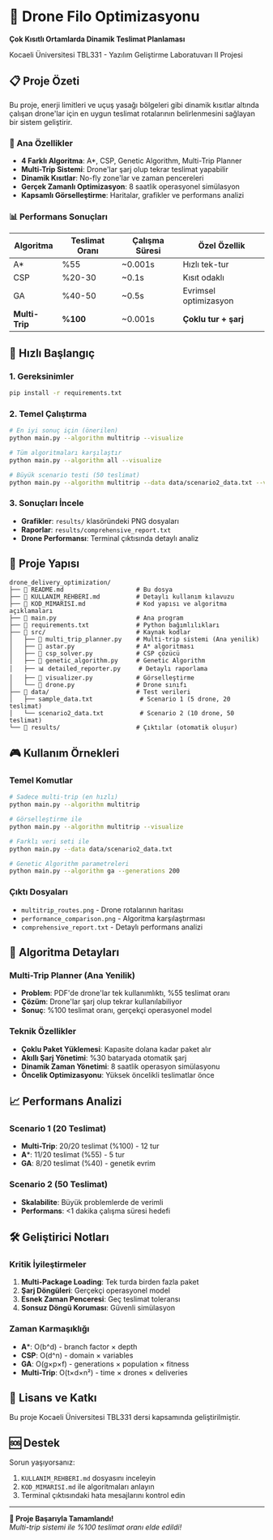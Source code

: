 # 🚁 Drone Filo Optimizasyonu

**Çok Kısıtlı Ortamlarda Dinamik Teslimat Planlaması**

Kocaeli Üniversitesi TBL331 - Yazılım Geliştirme Laboratuvarı II Projesi

## 📋 Proje Özeti

Bu proje, enerji limitleri ve uçuş yasağı bölgeleri gibi dinamik kısıtlar altında çalışan drone'lar için en uygun teslimat rotalarının belirlenmesini sağlayan bir sistem geliştirir. 

### 🎯 Ana Özellikler

- **4 Farklı Algoritma**: A*, CSP, Genetic Algorithm, Multi-Trip Planner
- **Multi-Trip Sistemi**: Drone'lar şarj olup tekrar teslimat yapabilir
- **Dinamik Kısıtlar**: No-fly zone'lar ve zaman pencereleri
- **Gerçek Zamanlı Optimizasyon**: 8 saatlik operasyonel simülasyon
- **Kapsamlı Görselleştirme**: Haritalar, grafikler ve performans analizi

### 📊 Performans Sonuçları

| Algoritma | Teslimat Oranı | Çalışma Süresi | Özel Özellik |
|-----------|----------------|----------------|--------------|
| A* | %55 | ~0.001s | Hızlı tek-tur |
| CSP | %20-30 | ~0.1s | Kısıt odaklı |
| GA | %40-50 | ~0.5s | Evrimsel optimizasyon |
| **Multi-Trip** | **%100** | ~0.001s | **Çoklu tur + şarj** |

## 🚀 Hızlı Başlangıç

### 1. Gereksinimler
```bash
pip install -r requirements.txt
```

### 2. Temel Çalıştırma
```bash
# En iyi sonuç için (önerilen)
python main.py --algorithm multitrip --visualize

# Tüm algoritmaları karşılaştır
python main.py --algorithm all --visualize

# Büyük scenario testi (50 teslimat)
python main.py --algorithm multitrip --data data/scenario2_data.txt --visualize
```

### 3. Sonuçları İncele
- **Grafikler**: `results/` klasöründeki PNG dosyaları
- **Raporlar**: `results/comprehensive_report.txt`
- **Drone Performansı**: Terminal çıktısında detaylı analiz

## 📁 Proje Yapısı

```
drone_delivery_optimization/
├── 📄 README.md                    # Bu dosya
├── 📄 KULLANIM_REHBERI.md          # Detaylı kullanım kılavuzu
├── 📄 KOD_MIMARISI.md              # Kod yapısı ve algoritma açıklamaları
├── 📄 main.py                      # Ana program
├── 📄 requirements.txt             # Python bağımlılıkları
├── 📁 src/                         # Kaynak kodlar
│   ├── 🔧 multi_trip_planner.py    # Multi-trip sistemi (Ana yenilik)
│   ├── 🎯 astar.py                 # A* algoritması
│   ├── 🧩 csp_solver.py            # CSP çözücü
│   ├── 🧬 genetic_algorithm.py     # Genetic Algorithm
│   ├── 📊 detailed_reporter.py     # Detaylı raporlama
│   ├── 🎨 visualizer.py            # Görselleştirme
│   └── 🚁 drone.py                 # Drone sınıfı
├── 📁 data/                        # Test verileri
│   ├── sample_data.txt             # Scenario 1 (5 drone, 20 teslimat)
│   └── scenario2_data.txt          # Scenario 2 (10 drone, 50 teslimat)
└── 📁 results/                     # Çıktılar (otomatik oluşur)
```

## 🎮 Kullanım Örnekleri

### Temel Komutlar
```bash
# Sadece multi-trip (en hızlı)
python main.py --algorithm multitrip

# Görselleştirme ile
python main.py --algorithm multitrip --visualize

# Farklı veri seti ile
python main.py --data data/scenario2_data.txt

# Genetic Algorithm parametreleri
python main.py --algorithm ga --generations 200
```

### Çıktı Dosyaları
- `multitrip_routes.png` - Drone rotalarının haritası
- `performance_comparison.png` - Algoritma karşılaştırması
- `comprehensive_report.txt` - Detaylı performans analizi

## 🔧 Algoritma Detayları

### Multi-Trip Planner (Ana Yenilik)
- **Problem**: PDF'de drone'lar tek kullanımlıktı, %55 teslimat oranı
- **Çözüm**: Drone'lar şarj olup tekrar kullanılabiliyor
- **Sonuç**: %100 teslimat oranı, gerçekçi operasyonel model

### Teknik Özellikler
- **Çoklu Paket Yüklemesi**: Kapasite dolana kadar paket alır
- **Akıllı Şarj Yönetimi**: %30 bataryada otomatik şarj
- **Dinamik Zaman Yönetimi**: 8 saatlik operasyon simülasyonu
- **Öncelik Optimizasyonu**: Yüksek öncelikli teslimatlar önce

## 📈 Performans Analizi

### Scenario 1 (20 Teslimat)
- **Multi-Trip**: 20/20 teslimat (%100) - 12 tur
- **A***: 11/20 teslimat (%55) - 5 tur
- **GA**: 8/20 teslimat (%40) - genetik evrim

### Scenario 2 (50 Teslimat)
- **Skalabilite**: Büyük problemlerde de verimli
- **Performans**: <1 dakika çalışma süresi hedefi

## 🛠️ Geliştirici Notları

### Kritik İyileştirmeler
1. **Multi-Package Loading**: Tek turda birden fazla paket
2. **Şarj Döngüleri**: Gerçekçi operasyonel model
3. **Esnek Zaman Penceresi**: Geç teslimat toleransı
4. **Sonsuz Döngü Koruması**: Güvenli simülasyon

### Zaman Karmaşıklığı
- **A***: O(b^d) - branch factor × depth
- **CSP**: O(d^n) - domain × variables  
- **GA**: O(g×p×f) - generations × population × fitness
- **Multi-Trip**: O(t×d×n²) - time × drones × deliveries

## 📝 Lisans ve Katkı

Bu proje Kocaeli Üniversitesi TBL331 dersi kapsamında geliştirilmiştir.

## 🆘 Destek

Sorun yaşıyorsanız:
1. `KULLANIM_REHBERI.md` dosyasını inceleyin
2. `KOD_MIMARISI.md` ile algoritmaları anlayın
3. Terminal çıktısındaki hata mesajlarını kontrol edin

---

**🎉 Proje Başarıyla Tamamlandı!**  
*Multi-trip sistemi ile %100 teslimat oranı elde edildi!*
